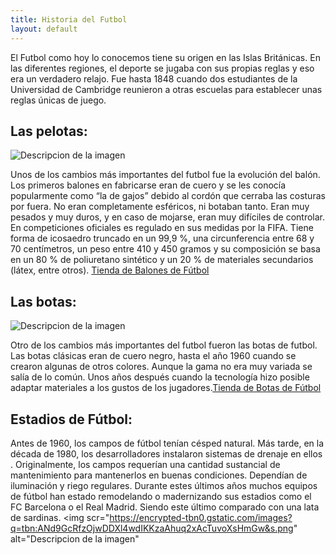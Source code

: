 ```yaml
---
title: Historia del Futbol
layout: default
---
```

El Futbol como hoy lo conocemos tiene su origen en las Islas Británicas. En las diferentes regiones, el deporte se jugaba con sus propias reglas y eso era un verdadero relajo. 
Fue hasta 1848 cuando dos estudiantes de la Universidad de Cambridge reunieron a otras escuelas para establecer unas reglas únicas de juego.

## Las pelotas:
<img src="https://altamiracole.es/wp-content/uploads/2022/04/historia-bal%C3%B3n-.jpg" alt="Descripcion de la imagen">

Unos de los cambios más importantes del futbol fue la evolución del balón.
Los primeros balones en fabricarse eran de cuero y se les conocía popularmente como “la de gajos” debido al cordón que cerraba las costuras por fuera.
No eran completamente esféricos, ni botaban tanto. Eran muy pesados y muy duros, y en caso de mojarse, eran muy difíciles de controlar.
En competiciones oficiales es regulado en sus medidas por la FIFA. Tiene forma de icosaedro truncado en un 99,9 %, una circunferencia entre 68 y 70 centímetros, un peso entre 410 y 450 gramos y su composición se basa en un 80 % de poliuretano sintético y un 20 % de materiales secundarios (látex, entre otros).
[Tienda de Balones de Fútbol]

[Tienda de Balones de Fútbol]:https://www.futbolemotion.com/es/accesorios-de-futbol?gad_source=1&gclid=EAIaIQobChMIxcWJovaXiQMVBFFBAh2dXTpBEAAYASAAEgL4_fD_BwE


## Las botas:
<img src="https://innovacionybotasdefutbol.wordpress.com/wp-content/uploads/2015/10/captura-de-pantalla-2015-10-22-a-las-23-17-54.png" alt="Descripcion de la imagen">

Otro de los cambios más importantes del futbol fueron las botas de futbol.
Las botas clásicas eran de cuero negro, hasta el año 1960 cuando se crearon algunas de otros colores. 
Aunque la gama no era muy variada se salía de lo común. 
Unos años después cuando la tecnología hizo posible adaptar materiales a los gustos de los jugadores.[Tienda de Botas de Fútbol]

[Tienda de Botas de Fútbol]:https://www.futbolemotion.com/botas-de-futbol?gad_source=1&gclid=EAIaIQobChMIqof_rfWXiQMVSDwGAB1RzhCqEAAYASAAEgJHQvD_BwE

## Estadios de Fútbol:

Antes de 1960, los campos de fútbol tenían césped natural. Más tarde, en la década de 1980, los desarrolladores instalaron sistemas de drenaje en ellos . 
Originalmente, los campos requerían una cantidad sustancial de mantenimiento para mantenerlos en buenas condiciones. 
Dependían de iluminación y riego regulares.
Durante estes últimos años muchos equipos de fútbol han estado remodelando o madernizando sus estadios como el FC Barcelona o el Real Madrid. 
Siendo este último comparado con una lata de sardinas.
<img scr="https://encrypted-tbn0.gstatic.com/images?q=tbn:ANd9GcRfzOjwDDXl4wdIKKzaAhuq2xAcTuvoXsHmGw&s.png" alt="Descripcion de la imagen"

